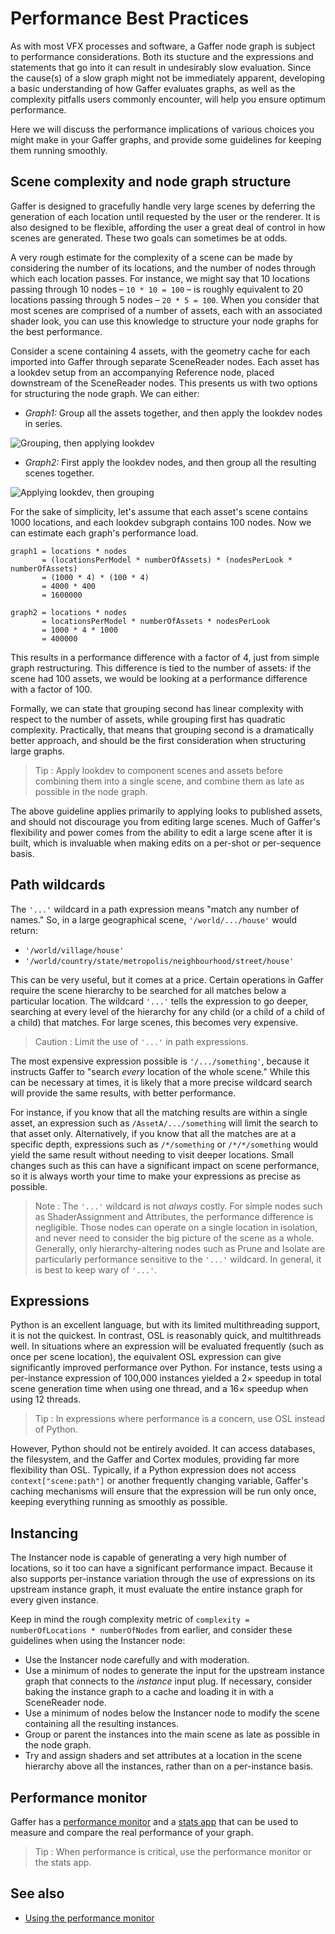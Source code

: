 # Performance Best Practices #

As with most VFX processes and software, a Gaffer node graph is subject to performance considerations. Both its stucture and the expressions and statements that go into it can result in undesirably slow evaluation. Since the cause(s) of a slow graph might not be immediately apparent, developing a basic understanding of how Gaffer evaluates graphs, as well as the complexity pitfalls users commonly encounter, will help you ensure optimum performance.

Here we will discuss the performance implications of various choices you might make in your Gaffer graphs, and provide some guidelines for keeping them running smoothly.


## Scene complexity and node graph structure ##

Gaffer is designed to gracefully handle very large scenes by deferring the generation of each location until requested by the user or the renderer. It is also designed to be flexible, affording the user a great deal of control in how scenes are generated. These two goals can sometimes be at odds. 

A very rough estimate for the complexity of a scene can be made by considering the number of its locations, and the number of nodes through which each location passes. For instance, we might say that 10 locations passing through 10 nodes – `10 * 10 = 100` – is roughly equivalent to 20 locations passing through 5 nodes – `20 * 5 = 100`. When you consider that most scenes are comprised of a number of assets, each with an associated shader look, you can use this knowledge to structure your node graphs for the best performance.

Consider a scene containing 4 assets, with the geometry cache for each imported into Gaffer through separate SceneReader nodes. Each asset has a lookdev setup from an accompanying Reference node, placed downstream of the SceneReader nodes. This presents us with two options for structuring the node graph. We can either:

- _Graph1:_ Group all the assets together, and then apply the lookdev nodes in series.

![Grouping, then applying lookdev](images/graphEditorGroupFirst.png "Grouping, then applying lookdev")

- _Graph2:_ First apply the lookdev nodes, and then group all the resulting scenes together.

![Applying lookdev, then grouping](images/graphEditorGroupSecond.png "Applying lookdev, then grouping")

For the sake of simplicity, let's assume that each asset's scene contains 1000 locations, and each lookdev subgraph contains 100 nodes. Now we can estimate each graph's performance load.

```
graph1 = locations * nodes
       = (locationsPerModel * numberOfAssets) * (nodesPerLook * numberOfAssets)
       = (1000 * 4) * (100 * 4)
       = 4000 * 400
       = 1600000

graph2 = locations * nodes
       = locationsPerModel * numberOfAssets * nodesPerLook
       = 1000 * 4 * 1000
       = 400000
```

This results in a performance difference with a factor of 4, just from simple graph restructuring. This difference is tied to the number of assets: if the scene had 100 assets, we would be looking at a performance difference with a factor of 100.

Formally, we can state that grouping second has linear complexity with respect to the number of assets, while grouping first has quadratic complexity. Practically, that means that grouping second is a dramatically better approach, and should be the first consideration when structuring large graphs.

> Tip :
> Apply lookdev to component scenes and assets before combining them into a single scene, and combine them as late as possible in the node graph.

The above guideline applies primarily to applying looks to published assets, and should not discourage you from editing large scenes. Much of Gaffer's flexibility and power comes from the ability to edit a large scene after it is built, which is invaluable when making edits on a per-shot or per-sequence basis.


## Path wildcards ##

The `'...'` wildcard in a path expression means "match any number of names." So, in a large geographical scene, `'/world/.../house'` would return:

- `'/world/village/house'`
- `'/world/country/state/metropolis/neighbourhood/street/house'`

This can be very useful, but it comes at a price. Certain operations in Gaffer require the scene hierarchy to be searched for all matches below a particular location. The wildcard `'...'` tells the expression to go deeper, searching at every level of the hierarchy for any child (or a child of a child of a child) that matches. For large scenes, this becomes very expensive.

> Caution :
> Limit the use of `'...'` in path expressions.

The most expensive expression possible is `'/.../something'`, because it instructs Gaffer to "search _every_ location of the whole scene." While this can be necessary at times, it is likely that a more precise wildcard search will provide the same results, with better performance. 

For instance, if you know that all the matching results are within a single asset, an expression such as `/AssetA/.../something` will limit the search to that asset only. Alternatively, if you know that all the matches are at a specific depth, expressions such as `/*/something` or `/*/*/something` would yield the same result without needing to visit deeper locations. Small changes such as this can have a significant impact on scene performance, so it is always worth your time to make your expressions as precise as possible.

> Note :
> The `'...'` wildcard is not _always_ costly. For simple nodes such as ShaderAssignment and Attributes, the performance difference is negligible. Those nodes can operate on a single location in isolation, and never need to consider the big picture of the scene as a whole. Generally, only hierarchy-altering nodes such as Prune and Isolate are particularly performance sensitive to the `'...'` wildcard. In general, it is best to keep wary of `'...'`.


## Expressions ##

Python is an excellent language, but with its limited multithreading support, it is not the quickest. In contrast, OSL is reasonably quick, and multithreads well. In situations where an expression will be evaluated frequently (such as once per scene location), the equivalent OSL expression can give significantly improved performance over Python. For instance, tests using a per-instance expression of 100,000 instances yielded a 2× speedup in total scene generation time when using one thread, and a 16× speedup when using 12 threads.

> Tip :
> In expressions where performance is a concern, use OSL instead of Python.

However, Python should not be entirely avoided. It can access databases, the filesystem, and the  Gaffer and Cortex modules, providing far more flexibility than OSL. Typically, if a Python expression does not access `context["scene:path"]` or another frequently changing variable, Gaffer's caching mechanisms will ensure that the expression will be run only once, keeping everything running as smoothly as possible.


## Instancing ##

The Instancer node is capable of generating a very high number of locations, so it too can have a significant performance impact. Because it also supports per-instance variation through the use of expressions on its upstream instance graph, it must evaluate the entire instance graph for every given instance.

Keep in mind the rough complexity metric of `complexity = numberOfLocations * numberOfNodes` from earlier, and consider these guidelines when using the Instancer node:

- Use the Instancer node carefully and with moderation.
- Use a minimum of nodes to generate the input for the upstream instance graph that connects to the _instance_ input plug. If necessary, consider baking the instance graph to a cache and loading it in with a SceneReader node.
- Use a minimum of nodes below the Instancer node to modify the scene containing all the resulting instances.
- Group or parent the instances into the main scene as late as possible in the node graph.
- Try and assign shaders and set attributes at a location in the scene hierarchy above all the instances, rather than on a per-instance basis.


## Performance monitor ##

Gaffer has a [performance monitor](../UsingThePerformanceMonitor/index.md) and a [stats app](../../Reference/CommandLineReference/stats.md) that can be used to measure and compare the real performance of your graph.

> Tip :
> When performance is critical, use the performance monitor or the stats app.


## See also ##

<!-- TODO: - [Multithreading](Multithreading/index.md) -->
<!-- TODO: - [Deferred execution](DeferredExecution/index.md) -->

- [Using the performance monitor](../UsingThePerformanceMonitor/index.md)
